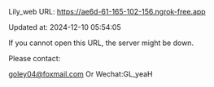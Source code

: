 Lily_web URL: https://ae6d-61-165-102-156.ngrok-free.app

Updated at: 2024-12-10 05:54:05

If you cannot open this URL, the server might be down.

Please contact: 

goley04@foxmail.com Or Wechat:GL_yeaH